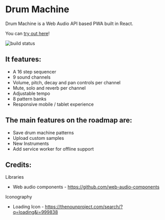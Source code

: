 # Drum Machine

Drum Machine is a Web Audio API based PWA built in React.

You can [try out here](https://mattbridgeman.github.io/drum-machine/)!

![build status](https://img.shields.io/travis/MattBridgeman/drum-machine.svg)

## It features:

- A 16 step sequencer
- 9 sound channels
- Volume, pitch, decay and pan controls per channel
- Mute, solo and reverb per channel
- Adjustable tempo
- 8 pattern banks
- Responsive mobile / tablet experience

## The main features on the roadmap are:

- Save drum machine patterns
- Upload custom samples
- New Instruments
- Add service worker for offline support

## Credits:

Libraries
- Web audio components - https://github.com/web-audio-components

Iconography
- Loading Icon - https://thenounproject.com/search/?q=loading&i=999838